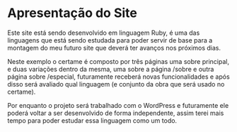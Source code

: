 # Apresentação do Site
Este site está sendo desenvolvido em linguagem Ruby, é uma das linguagens que está sendo estudada para poder servir de base para a montagem do meu futuro site que deverá ter avanços nos próximos dias.

Neste exemplo o certame é composto por três páginas uma sobre principal, e duas variações dentro da mesma, uma sobre a página /sobre e outra página sobre /especial, futuramente receberá novas funcionalidades e após disso será avaliado qual linguagem (e conjunto da obra que será usado no certame).

Por enquanto o projeto será trabalhado com o WordPress e futuramente ele poderá voltar a ser desenvolvido de forma independente, assim terei mais tempo para poder estudar essa linguagem como um todo.

